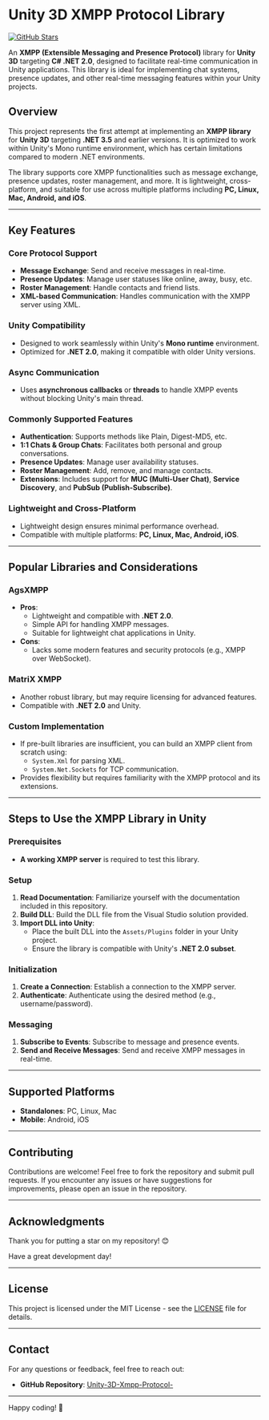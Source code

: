 # Unity 3D XMPP Protocol Library

[![GitHub Stars](https://img.shields.io/github/stars/attributeyielding/Unity-3D-Xmpp-Protocol-.svg?style=social)](https://github.com/attributeyielding/Unity-3D-Xmpp-Protocol-)

An **XMPP (Extensible Messaging and Presence Protocol)** library for **Unity 3D** targeting **C# .NET 2.0**, designed to facilitate real-time communication in Unity applications. This library is ideal for implementing chat systems, presence updates, and other real-time messaging features within your Unity projects.

## Overview

This project represents the first attempt at implementing an **XMPP library** for **Unity 3D** targeting **.NET 3.5** and earlier versions. It is optimized to work within Unity's Mono runtime environment, which has certain limitations compared to modern .NET environments. 

The library supports core XMPP functionalities such as message exchange, presence updates, roster management, and more. It is lightweight, cross-platform, and suitable for use across multiple platforms including **PC, Linux, Mac, Android, and iOS**.

---

## Key Features

### Core Protocol Support
- **Message Exchange**: Send and receive messages in real-time.
- **Presence Updates**: Manage user statuses like online, away, busy, etc.
- **Roster Management**: Handle contacts and friend lists.
- **XML-based Communication**: Handles communication with the XMPP server using XML.

### Unity Compatibility
- Designed to work seamlessly within Unity's **Mono runtime** environment.
- Optimized for **.NET 2.0**, making it compatible with older Unity versions.

### Async Communication
- Uses **asynchronous callbacks** or **threads** to handle XMPP events without blocking Unity's main thread.

### Commonly Supported Features
- **Authentication**: Supports methods like Plain, Digest-MD5, etc.
- **1:1 Chats & Group Chats**: Facilitates both personal and group conversations.
- **Presence Updates**: Manage user availability statuses.
- **Roster Management**: Add, remove, and manage contacts.
- **Extensions**: Includes support for **MUC (Multi-User Chat)**, **Service Discovery**, and **PubSub (Publish-Subscribe)**.

### Lightweight and Cross-Platform
- Lightweight design ensures minimal performance overhead.
- Compatible with multiple platforms: **PC, Linux, Mac, Android, iOS**.

---

## Popular Libraries and Considerations

### AgsXMPP
- **Pros**:
  - Lightweight and compatible with **.NET 2.0**.
  - Simple API for handling XMPP messages.
  - Suitable for lightweight chat applications in Unity.
- **Cons**:
  - Lacks some modern features and security protocols (e.g., XMPP over WebSocket).

### MatriX XMPP
- Another robust library, but may require licensing for advanced features.
- Compatible with **.NET 2.0** and Unity.

### Custom Implementation
- If pre-built libraries are insufficient, you can build an XMPP client from scratch using:
  - `System.Xml` for parsing XML.
  - `System.Net.Sockets` for TCP communication.
- Provides flexibility but requires familiarity with the XMPP protocol and its extensions.

---

## Steps to Use the XMPP Library in Unity

### Prerequisites
- **A working XMPP server** is required to test this library.

### Setup
1. **Read Documentation**: Familiarize yourself with the documentation included in this repository.
2. **Build DLL**: Build the DLL file from the Visual Studio solution provided.
3. **Import DLL into Unity**:
   - Place the built DLL into the `Assets/Plugins` folder in your Unity project.
   - Ensure the library is compatible with Unity's **.NET 2.0 subset**.

### Initialization
1. **Create a Connection**: Establish a connection to the XMPP server.
2. **Authenticate**: Authenticate using the desired method (e.g., username/password).

### Messaging
1. **Subscribe to Events**: Subscribe to message and presence events.
2. **Send and Receive Messages**: Send and receive XMPP messages in real-time.

---

## Supported Platforms

- **Standalones**: PC, Linux, Mac
- **Mobile**: Android, iOS

---

## Contributing

Contributions are welcome! Feel free to fork the repository and submit pull requests. If you encounter any issues or have suggestions for improvements, please open an issue in the repository.

---

## Acknowledgments

Thank you for putting a star on my repository! 😊

Have a great development day!

---

## License

This project is licensed under the MIT License - see the [LICENSE](LICENSE) file for details.

---

## Contact

For any questions or feedback, feel free to reach out:

- **GitHub Repository**: [Unity-3D-Xmpp-Protocol-](https://github.com/attributeyielding/Unity-3D-Xmpp-Protocol-)

---

Happy coding! 🚀
